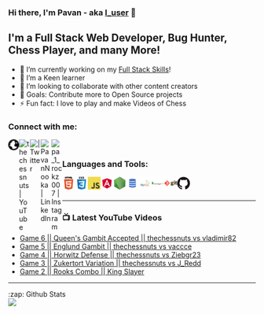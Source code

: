 ### Hi there, I'm Pavan - aka [l_user][website] 👋

## I'm a Full Stack Web Developer, Bug Hunter, Chess Player, and many More!

- 🔭 I’m currently working on my [Full Stack Skills][website]!
- 🌱 I’m a Keen learner
- 👯 I’m looking to collaborate with other content creators
- 🥅 Goals: Contribute more to Open Source projects
- ⚡ Fun fact: I love to play and make Videos of Chess

### Connect with me:

[<img align="left" alt="" width="22px" src="https://raw.githubusercontent.com/iconic/open-iconic/master/svg/globe.svg" />][website]
[<img align="left" alt="thechessnuts | YouTube" width="22px" src="https://cdn.jsdelivr.net/npm/simple-icons@v3/icons/youtube.svg" />][youtube]
[<img align="left" alt=" | Twitter" width="22px" src="https://cdn.jsdelivr.net/npm/simple-icons@v3/icons/twitter.svg" />][twitter]
[<img align="left" alt="PavanNooka | LinkedIn" width="22px" src="https://cdn.jsdelivr.net/npm/simple-icons@v3/icons/linkedin.svg" />][linkedin]
[<img align="left" alt="pa_1_rockz007 | Instagram" width="22px" src="https://cdn.jsdelivr.net/npm/simple-icons@v3/icons/instagram.svg" />][instagram]

<br />

### Languages and Tools:

[<img align="left" alt="HTML5" width="26px" src="https://raw.githubusercontent.com/github/explore/80688e429a7d4ef2fca1e82350fe8e3517d3494d/topics/html/html.png" />][nothing]
[<img align="left" alt="CSS3" width="26px" src="https://raw.githubusercontent.com/github/explore/80688e429a7d4ef2fca1e82350fe8e3517d3494d/topics/css/css.png" />][nothing]
[<img align="left" alt="JavaScript" width="26px" src="https://raw.githubusercontent.com/github/explore/80688e429a7d4ef2fca1e82350fe8e3517d3494d/topics/javascript/javascript.png" />][nothing]
[<img align="left" alt="angularjs.org" width="26px" src="https://raw.githubusercontent.com/github/explore/80688e429a7d4ef2fca1e82350fe8e3517d3494d/topics/angular/angular.png" />][nothing]
[<img align="left" alt="Node.js" width="26px" src="https://raw.githubusercontent.com/github/explore/80688e429a7d4ef2fca1e82350fe8e3517d3494d/topics/nodejs/nodejs.png" />][nothing]
[<img align="left" alt="SQL" width="26px" src="https://raw.githubusercontent.com/github/explore/80688e429a7d4ef2fca1e82350fe8e3517d3494d/topics/sql/sql.png" />][nothing]
[<img align="left" alt="MySQL" width="26px" src="https://raw.githubusercontent.com/github/explore/80688e429a7d4ef2fca1e82350fe8e3517d3494d/topics/mysql/mysql.png" />][nothing]
[<img align="left" alt="MongoDB" width="26px" src="https://raw.githubusercontent.com/github/explore/80688e429a7d4ef2fca1e82350fe8e3517d3494d/topics/mongodb/mongodb.png" />][nothing]
[<img align="left" alt="Git" width="26px" src="https://raw.githubusercontent.com/github/explore/80688e429a7d4ef2fca1e82350fe8e3517d3494d/topics/git/git.png" />][nothing]
[<img align="left" alt="GitHub" width="26px" src="https://raw.githubusercontent.com/github/explore/78df643247d429f6cc873026c0622819ad797942/topics/github/github.png" />][nothing]

<br />
<br />

---

### 📺 Latest YouTube Videos

<!-- YOUTUBE:START -->
- [Game 6 || Queen's Gambit Accepted || thechessnuts vs vladimir82](https://www.youtube.com/watch?v=j_55vN6DMs8)
- [Game 5 || Englund Gambit || thechessnuts vs vaccce](https://www.youtube.com/watch?v=Ye8p-8aa4_w)
- [Game 4 || Horwitz Defense || thechessnuts vs Ziebgr23](https://www.youtube.com/watch?v=Np6TbSvXvAs)
- [Game 3 || Zukertort Variation || thechessnuts vs J_Redd](https://www.youtube.com/watch?v=xsgZhthzpuM)
- [Game 2 || Rooks Combo || King Slayer](https://www.youtube.com/watch?v=9Kq0H-TfRn0)
<!-- YOUTUBE:END -->

---

<summary>:zap: Github Stats</summary>

<img src="https://github-readme-stats.vercel.app/api?username=NookaPavan&&show_icons=true&title_color=ffffff&icon_color=bb2acf&text_color=daf7dc&bg_color=151515"/>


[website]: https://github.com/NookaPavan/NookaPavan
[twitter]: google.com
[youtube]: https://www.youtube.com/channel/UC_qRV7wvFlFgpxC40Dgubsw
[instagram]: https://www.instagram.com/pa_1_rockz007
[linkedin]: https://www.linkedin.com/in/pavan-nooka-a6705918b
[nothing]: https://github.com/NookaPavan/NookaPavan
